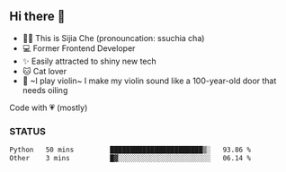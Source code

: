 ## Hi there 👋

- 🙋‍♀️ This is Sijia Che (pronouncation: ssuchia cha)
- 💻 Former Frontend Developer
- ✨ Easily attracted to shiny new tech
- 🐱 Cat lover
- 🌟 ~I play violin~ I make my violin sound like a 100-year-old door that needs oiling

Code with 💗 (mostly)

### STATUS
<!--START_SECTION:waka-->

```txt
Python   50 mins         ███████████████████████▒░   93.86 %
Other    3 mins          █▓░░░░░░░░░░░░░░░░░░░░░░░   06.14 %
```

<!--END_SECTION:waka-->
